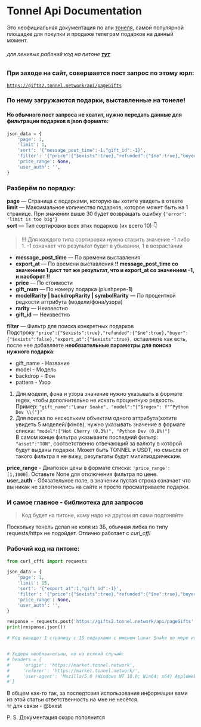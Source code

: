 # Tonnel Api Documentation

Это неофициальная документация по апи [тонеля](https://tonnel-gift.vercel.app), самой популярной площадке для покупки и продаже телеграм подарков на данный момент.

###### для ленивых рабочий код на питоне [**тут**](#рабочий-код-на-питоне)

### При заходе на сайт, совершается пост запрос по этому юрл:

<code>https://gifts2.tonnel.network/api/pageGifts</code>

### По нему загружаются подарки, выставленные на тонеле!

#### Но обычного пост запроса не хватит, нужно передать данные для фильтрации подарков в json формате:

```python
json_data = {
    'page': 1,
    'limit': 1,
    'sort': '{"message_post_time":-1,"gift_id":-1}',
    'filter': '{"price":{"$exists":true},"refunded":{"$ne":true},"buyer":{"$exists":false},"export_at":{"$exists":true},"gift_name":"Desk Calendar","model":"Deadline (0.2%)","asset":"TON"}',
    'price_range': None,
    'user_auth': '',
}
```

### Разберём по порядку:

**page** — Страница с подарками, которую вы хотите увидеть в ответе  
**limit** — Максимальное количество подарков, которое может быть на 1 странице. При значении выше 30 будет возвращать ошибку `{'error': 'limit is too big'}`  
**sort** — Тип сортировки всех этих подарков (их всего 10) 👇

> !!! Для каждого типа сортировки нужно ставить значение -1 либо 1. -1 означает что результат будет в убывании, 1 в возрастании

- **message_post_time** — По времени выставления
- **export_at** — По времени выставления **!! message_post_time со значением 1 даст тот же результат, что и export_at со значением -1, и наоборот !!**
- **price** — По стоимости
- **gift_num** — По номеру подарка (plushpepe-**1**)
- **modelRarity | backdropRarity | symbolRarity** — По процентной редкости аттрибута (модели/фона/узора)
- **rarity** — Неизвестно
- **gift_id** — Неизвестно

**filter** — Фильтр для поиска конкретных подарков\
Подстроку `"price":{"$exists":true},"refunded":{"$ne":true},"buyer":{"$exists":false},"export_at":{"$exists":true},` оставляете как есть, после нее добавляете **необязательные параметры для поиска нужного подарка**:

- gift_name - Название
- model - Модель
- backdrop - Фон
- pattern - Узор

1. Для модели, фона и узора значение нужно указывать в формате regex, чтобы дополнительно не искать процентную редкость. Пример: `"gift_name":"Lunar Snake", "model":"{"$regex": f"^Python Dev \\("}"`
2. Для поиска по нескольким объектам одного аттрибута(хотите увидеть 5 моделей/фонов), нужно указывать значение в формате списка: `"model":["Hot Cherry (0.3%)", "Python Dev (0.8%)"]`\
   В самом конце фильтра указываете последний фильтр: `"asset":"TON"`, соответственно отвечающий за валюту в которой будут выданы подарки. Может быть TONNEL и USDT, но смысла от такого фильтра я не вижу, результаты будут милипиздрические.

**price_range** - Диапозон цены в формате списка: `'price_range': [1,1000]`. Оставьте None для отключения фильтра по цене.  
**user_auth** - Обязательное поле, в значении пустая строка означает что вы никак не залогинились на сайте и просто просматриваете подарки.

### И самое главное - библиотека для запросов

> Код будет на питоне, кому надо на другом яп сами подгоняйте

Поскольку тонель делал не коля из 3Б, обычная либка по типу requests/httpx не подойдет. Отлично работает с _curl_cffi_

### Рабочий код на питоне:

```python
from curl_cffi import requests

json_data = {
    'page': 1,
    'limit': 15,
    'sort': '{"export_at":1,"gift_id":-1}',
    'filter': '{"price":{"$exists":true},"refunded":{"$ne":true},"buyer":{"$exists":false},"export_at":{"$exists":true},"gift_name":"Lunar Snake", "asset":"TON"}',
    'price_range': None,
    'user_auth': '',
}

response = requests.post('https://gifts2.tonnel.network/api/pageGifts', json=json_data, impersonate="chrome")
print(response.json())

# Код выведет 1 страницу с 15 подарками с именем Lunar Snake по мере их выставления по возрастанию (вначале самые новые, в конце более старые)


# Хедеры необязательны, но на всякий случай:
# headers = {
#     'origin': 'https://market.tonnel.network',
#     'referer': 'https://market.tonnel.network/',
#     'user-agent': 'Mozilla/5.0 (Windows NT 10.0; Win64; x64) AppleWebKit/537.36 (KHTML, like Gecko) Chrome/135.0.0.0 Safari/537.36',
# }
```

В общем как-то так, за последтсвия использования информации вами из этой статьи ответственность на мне не несётся.\
тг для связи - @bxxst


P. S. Документация скоро пополнится 
